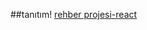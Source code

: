 ##tanıtım!
[rehber projesi-react](https://github.com/user-attachments/assets/c62dbd47-8bb1-4ce3-86f7-49d02c02efc3)
